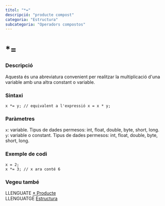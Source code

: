 ```yaml
---
títol: "*="
descripció: "producte compost"
categoria: "Estructura"
subcategoria: "Operadors compostos"
---
```


# *=

### Descripció

Aquesta és una abreviatura convenient per realitzar la multiplicació d'una variable amb una altra constant o variable.

### Sintaxi

`x *= y; // equivalent a l'expressió x = x * y;`

### Paràmetres

`x`: variable. Tipus de dades permesos: int, float, double, byte, short, long.  
`y`: variable o constant. Tipus de dades permesos: int, float, double, byte, short, long.

### Exemple de codi

```
x = 2;
x *= 3; // x ara conté 6
```

### Vegeu també

LLENGUATE [* Producte](../Operadors-aritmetics/producte.md)  
LLENGUATGE [Estructura](../../Estructura.md)  
